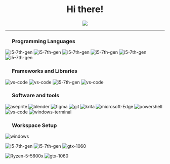 <h1 align="center">
Hi there!
</h1>

<p align="center">
  <a href="https://github.com/DenverCoder1/readme-typing-svg"><img src="https://readme-typing-svg.herokuapp.com?lines=Computer+Science+Student;Front-End+Developer&center=true&width=380&height=45"></a>
</p>

---
### <img src="https://win98icons.alexmeub.com/icons/png/keyboard-5.png" width="17"> Programming Languages

![i5-7th-gen](https://img.shields.io/badge/C%23-239120?style=for-the-badge&logo=c-sharp&logoColor=white)
![i5-7th-gen](https://img.shields.io/badge/C%2B%2B-00599C?style=for-the-badge&logo=c%2B%2B&logoColor=white)
![i5-7th-gen](https://img.shields.io/badge/CSS3-1572B6?style=for-the-badge&logo=css3&logoColor=white)
![i5-7th-gen](https://img.shields.io/badge/HTML5-E34F26?style=for-the-badge&logo=html5&logoColor=white)
![i5-7th-gen](https://img.shields.io/badge/JavaScript-323330?style=for-the-badge&logo=javascript&logoColor=F7DF1E)
![i5-7th-gen](https://img.shields.io/badge/PHP-777BB4?style=for-the-badge&logo=php&logoColor=white)

### <img src="https://win98icons.alexmeub.com/icons/png/defragment-0.png" width="17"> Frameworks and Libraries
![vs-code](https://img.shields.io/badge/CMake-064F8C?style=for-the-badge&logo=cmake&logoColor=white)
![vs-code](https://img.shields.io/badge/npm-CB3837?style=for-the-badge&logo=npm&logoColor=white)
![i5-7th-gen](https://img.shields.io/badge/React-20232A?style=for-the-badge&logo=react&logoColor=61DAFB)
![vs-code](https://img.shields.io/badge/Unity-100000?style=for-the-badge&logo=unity&logoColor=white)

### <img src="https://win98icons.alexmeub.com/icons/png/tools_gear-0.png" width="17"> Software and tools
![aseprite](https://img.shields.io/badge/Aseprite-FFFFFF?style=for-the-badge&logo=Aseprite&logoColor=#7D929E)
![blender](https://img.shields.io/badge/blender-%23F5792A.svg?style=for-the-badge&logo=blender&logoColor=white)
![figma](https://img.shields.io/badge/Figma-F24E1E?style=for-the-badge&logo=figma&logoColor=white)
![git](https://img.shields.io/badge/GIT-E44C30?style=for-the-badge&logo=git&logoColor=white)
![krita](https://img.shields.io/badge/Krita-203759?style=for-the-badge&logo=krita&logoColor=EEF37B)
![microsoft-Edge](https://img.shields.io/badge/Microsoft_Edge-0078D7?style=for-the-badge&logo=Microsoft-edge&logoColor=white)
![powershell](https://img.shields.io/badge/powershell-5391FE?style=for-the-badge&logo=powershell&logoColor=white)
![vs-code](https://img.shields.io/badge/VS_Code-007ACC?style=for-the-badge&logo=Visual-Studio-Code&logoColor=white)
![windows-terminal](https://img.shields.io/badge/windows%20terminal-4D4D4D?style=for-the-badge&logo=windows%20terminal&logoColor=white)

### <img src="https://win98icons.alexmeub.com/icons/png/computer_explorer_cool-0.png" width="17"> Workspace Setup
![windows](https://img.shields.io/badge/Windows_11-0078D6?style=for-the-badge&logo=windows&logoColor=white)

![i5-7th-gen](https://img.shields.io/badge/hp%20laptop-0096D6?style=for-the-badge&logo=hp&logoColor=white)
![i5-7th-gen](https://img.shields.io/badge/Intel-Core_i5_7th-0071C5?style=for-the-badge&logo=intel&logoColor=white)
![gtx-1060](https://img.shields.io/badge/NVIDIA-GTX_1050-76B900?style=for-the-badge&logo=nvidia&logoColor=white)

![Ryzen-5-5600x](https://img.shields.io/badge/AMD-Ryzen_5_5600X-ED1C24?style=for-the-badge&logo=amd&logoColor=white)
![gtx-1060](https://img.shields.io/badge/NVIDIA-RTX_2060-76B900?style=for-the-badge&logo=nvidia&logoColor=white)

